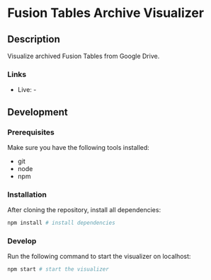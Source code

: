 # Fusion Tables Archive Visualizer

## Description

Visualize archived Fusion Tables from Google Drive.

### Links

* Live: -

## Development

### Prerequisites
Make sure you have the following tools installed:

* git
* node
* npm

### Installation

After cloning the repository, install all dependencies:

```sh
npm install # install dependencies
```

### Develop

Run the following command to start the visualizer on localhost:

```sh
npm start # start the visualizer
```

